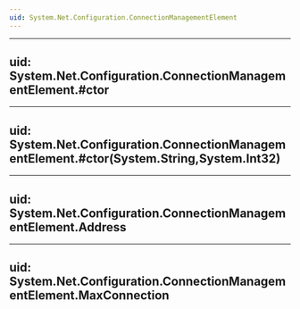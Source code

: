 ```yaml
---
uid: System.Net.Configuration.ConnectionManagementElement
---
```


---
uid: System.Net.Configuration.ConnectionManagementElement.#ctor
---

---
uid: System.Net.Configuration.ConnectionManagementElement.#ctor(System.String,System.Int32)
---

---
uid: System.Net.Configuration.ConnectionManagementElement.Address
---

---
uid: System.Net.Configuration.ConnectionManagementElement.MaxConnection
---
